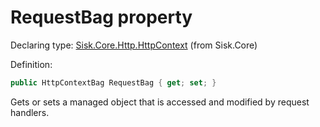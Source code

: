 <!--

Copyrights 2023 Sisk Framework - CypherPotato
Published under MIT license

!!! DO NOT EDIT THIS FILE !!!
This file was generated by a tool in the Sisk package. To edit the information in this documentation,
edit the XML documentation present in the Sisk source code.

-->


# RequestBag property

Declaring type: [Sisk.Core.Http.HttpContext](/read?q=/contents/spec/Sisk.Core.Http.HttpContext.md) (from Sisk.Core)


Definition:

```cs
public HttpContextBag RequestBag { get; set; }
```

Gets or sets a managed object that is accessed and modified by request handlers.

